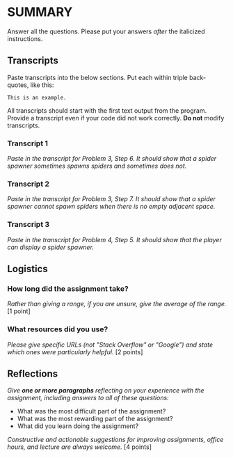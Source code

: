 # SUMMARY

Answer all the questions. Please put your answers _after_ the italicized
instructions.

## Transcripts

Paste transcripts into the below sections. Put each within triple back-quotes,
like this:
```
This is an example.
```
All transcripts should start with the first text output from the program.
Provide a transcript even if your code did not work correctly. **Do not** modify
transcripts.

### Transcript 1

_Paste in the transcript for Problem 3, Step 6. It should show that a spider
spawner sometimes spawns spiders and sometimes does not._

### Transcript 2

_Paste in the transcript for Problem 3, Step 7. It should show that a spider
spawner cannot spawn spiders when there is no empty adjacent space._

### Transcript 3

_Paste in the transcript for Problem 4, Step 5. It should show that the player
can display a spider spawner._

## Logistics

### How long did the assignment take?

_Rather than giving a range, if you are unsure, give the average of the range._
[1 point]

### What resources did you use?

_Please give specific URLs (not "Stack Overflow" or "Google") and state which
ones were particularly helpful._ [2 points]

## Reflections

_Give **one or more paragraphs** reflecting on your experience with the
assignment, including answers to all of these questions:_

* What was the most difficult part of the assignment?
* What was the most rewarding part of the assignment?
* What did you learn doing the assignment?

_Constructive and actionable suggestions for improving assignments, office
hours, and lecture are always welcome._
[4 points]

